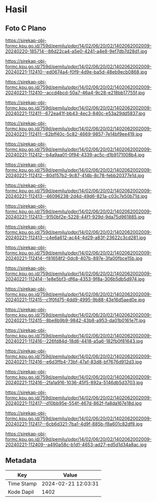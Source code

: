 # Hasil

## Foto C Plano

https://sirekap-obj-formc.kpu.go.id/759d/pemilu/pdpr/14/02/06/20/02/1402062002009-20240220-185714--86d22ca4-a5e0-4241-a4e8-9ef7db7d28d1.jpg

https://sirekap-obj-formc.kpu.go.id/759d/pemilu/pdpr/14/02/06/20/02/1402062002009-20240221-112410--ed0674a4-f0f9-4d9e-ba5d-48eb9ecb0868.jpg

https://sirekap-obj-formc.kpu.go.id/759d/pemilu/pdpr/14/02/06/20/02/1402062002009-20240221-112410--accd4bcd-50a7-46a4-9c28-e218bb17755f.jpg

https://sirekap-obj-formc.kpu.go.id/759d/pemilu/pdpr/14/02/06/20/02/1402062002009-20240221-112411--672ea41f-bb43-4ec3-840c-e53a29dd5837.jpg

https://sirekap-obj-formc.kpu.go.id/759d/pemilu/pdpr/14/02/06/20/02/1402062002009-20240221-112411--62bff40c-5c82-4669-9857-7e14bf9ee419.jpg

https://sirekap-obj-formc.kpu.go.id/759d/pemilu/pdpr/14/02/06/20/02/1402062002009-20240221-112412--b4a9aa01-0f94-4339-ac5c-d1b9171008b4.jpg

https://sirekap-obj-formc.kpu.go.id/759d/pemilu/pdpr/14/02/06/20/02/1402062002009-20240221-112412--80d157b2-9c87-414b-8c78-febb20377e1d.jpg

https://sirekap-obj-formc.kpu.go.id/759d/pemilu/pdpr/14/02/06/20/02/1402062002009-20240221-112413--46096238-2d4d-49d6-821a-c03c7e50b71d.jpg

https://sirekap-obj-formc.kpu.go.id/759d/pemilu/pdpr/14/02/06/20/02/1402062002009-20240221-112413--9150bf2e-5228-44f1-929d-9da75d961885.jpg

https://sirekap-obj-formc.kpu.go.id/759d/pemilu/pdpr/14/02/06/20/02/1402062002009-20240221-112413--c4e6a612-ac44-4d29-a83f-23622c3cd281.jpg

https://sirekap-obj-formc.kpu.go.id/759d/pemilu/pdpr/14/02/06/20/02/1402062002009-20240221-112414--f81658f2-0dc8-407b-897e-3fa00fbce15b.jpg

https://sirekap-obj-formc.kpu.go.id/759d/pemilu/pdpr/14/02/06/20/02/1402062002009-20240221-112414--1e8e5bf3-df6a-4353-9f8a-306b5db5d974.jpg

https://sirekap-obj-formc.kpu.go.id/759d/pemilu/pdpr/14/02/06/20/02/1402062002009-20240221-112415--c1f0fd75-4dd9-4995-9b88-43e16d5aed0e.jpg

https://sirekap-obj-formc.kpu.go.id/759d/pemilu/pdpr/14/02/06/20/02/1402062002009-20240221-112415--8be8b9b9-9842-43b8-a953-da01b0161e7f.jpg

https://sirekap-obj-formc.kpu.go.id/759d/pemilu/pdpr/14/02/06/20/02/1402062002009-20240221-112416--226fd84d-18d6-4418-a5a6-182fb0f81643.jpg

https://sirekap-obj-formc.kpu.go.id/759d/pemilu/pdpr/14/02/06/20/02/1402062002009-20240221-112416--e6d3ffb4-73bf-47af-83d8-bf7676d912d3.jpg

https://sirekap-obj-formc.kpu.go.id/759d/pemilu/pdpr/14/02/06/20/02/1402062002009-20240221-112416--2fa1a916-1036-45f5-892a-5146db5d3703.jpg

https://sirekap-obj-formc.kpu.go.id/759d/pemilu/pdpr/14/02/06/20/02/1402062002009-20240221-112417--d10bb95e-554f-467d-862f-fa8da167e18d.jpg

https://sirekap-obj-formc.kpu.go.id/759d/pemilu/pdpr/14/02/06/20/02/1402062002009-20240221-112417--6cb6d321-7ba1-4d9f-885b-f8a601c82df9.jpg

https://sirekap-obj-formc.kpu.go.id/759d/pemilu/pdpr/14/02/06/20/02/1402062002009-20240221-112409--a490a58c-b1d1-4653-ad27-ed5d1d34a8ac.jpg


## Metadata

| Key        | Value               |
| ---------- | ------------------- |
| Time Stamp | 2024-02-21 12:03:31 |
| Kode Dapil | 1402                |



